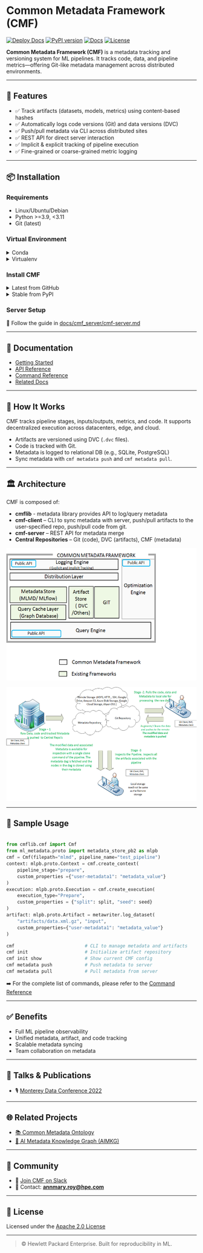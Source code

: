 # Common Metadata Framework (CMF)

[![Deploy Docs](https://github.com/HewlettPackard/cmf/actions/workflows/deploy_docs_to_gh_pages.yaml/badge.svg)](https://github.com/HewlettPackard/cmf/actions)
[![PyPI version](https://badge.fury.io/py/cmflib.svg)](https://pypi.org/project/cmflib/)
[![Docs](https://img.shields.io/badge/docs-online-blue.svg)](https://hewlettpackard.github.io/cmf/)
[![License](https://img.shields.io/github/license/HewlettPackard/cmf)](./LICENSE)

**Common Metadata Framework (CMF)** is a metadata tracking and versioning system for ML pipelines. It tracks code, data, and pipeline metrics—offering Git-like metadata management across distributed environments.

---

## 🚀 Features

- ✅ Track artifacts (datasets, models, metrics) using content-based hashes  
- ✅ Automatically logs code versions (Git) and data versions (DVC)  
- ✅ Push/pull metadata via CLI across distributed sites  
- ✅ REST API for direct server interaction  
- ✅ Implicit & explicit tracking of pipeline execution  
- ✅ Fine-grained or coarse-grained metric logging  

---

## 📦 Installation

### Requirements

- Linux/Ubuntu/Debian
- Python >=3.9, <3.11
- Git (latest)

### Virtual Environment

<details><summary>Conda</summary>

```bash
conda create -n cmf python=3.10
conda activate cmf
```
</details>

<details><summary>Virtualenv</summary>

```bash
virtualenv --python=3.10 .cmf
source .cmf/bin/activate
```
</details>

### Install CMF

<details><summary>Latest from GitHub</summary>

```bash
pip install git+https://github.com/HewlettPackard/cmf
```
</details>

<details><summary>Stable from PyPI</summary>

```bash
pip install cmflib
```
</details>

### Server Setup

📖 Follow the guide in <a href="docs/cmf_server/cmf-server.md" target="_blank">docs/cmf_server/cmf-server.md</a>

---

## 📘 Documentation

- [Getting Started](https://hewlettpackard.github.io/cmf/)
- [API Reference](https://hewlettpackard.github.io/cmf/api/public/cmf)
- [Command Reference](https://hewlettpackard.github.io/cmf/cmf_client/cmf_client)
- [Related Docs](https://deepwiki.com/HewlettPackard/cmf)

---

## 🧠 How It Works

CMF tracks pipeline stages, inputs/outputs, metrics, and code. It supports decentralized execution across datacenters, edge, and cloud.

- Artifacts are versioned using DVC (`.dvc` files).
- Code is tracked with Git.
- Metadata is logged to relational DB (e.g., SQLite, PostgreSQL)
- Sync metadata with `cmf metadata push` and `cmf metadata pull`.

---

## 🏛 Architecture

CMF is composed of:

- **cmflib** - metadata library provides API to log/query metadata
- **cmf-client** – CLI to sync metadata with server, push/pull artifacts to the user-specified repo, push/pull code from git.
- **cmf-server** – REST API for metadata merge
- **Central Repositories** – Git (code), DVC (artifacts), CMF (metadata)

<p align="center">
  <img src="docs/assets/framework.png" height="350" />
</p>

<p align="center">
  <img src="docs/assets/distributed_architecture.png" height="300" />
</p>

---

## 🔧 Sample Usage

```python

from cmflib.cmf import Cmf
from ml_metadata.proto import metadata_store_pb2 as mlpb
cmf = Cmf(filepath="mlmd", pipeline_name="test_pipeline")
context: mlpb.proto.Context = cmf.create_context(
    pipeline_stage="prepare",
    custom_properties ={"user-metadata1": "metadata_value"}
)
execution: mlpb.proto.Execution = cmf.create_execution(
    execution_type="Prepare",
    custom_properties = {"split": split, "seed": seed}
)
artifact: mlpb.proto.Artifact = metawriter.log_dataset(
	"artifacts/data.xml.gz", "input",
	custom_properties={"user-metadata1": "metadata_value"}
)
```

```bash
cmf                          # CLI to manage metadata and artifacts
cmf init                     # Initialize artifact repository
cmf init show                # Show current CMF config
cmf metadata push            # Push metadata to server
cmf metadata pull            # Pull metadata from server
```
	
➡️ For the complete list of commands, please refer to the <a href="https://hewlettpackard.github.io/cmf/cmf_client/cmf_client">Command Reference</a>


---

## ✅ Benefits

- Full ML pipeline observability
- Unified metadata, artifact, and code tracking
- Scalable metadata syncing
- Team collaboration on metadata

---

## 🎤 Talks & Publications

- 🎙 [Monterey Data Conference 2022](https://drive.google.com/file/d/1Oqs0AN0RsAjt_y9ZjzYOmBxI8H0yqSpB/view)

---

## 🌐 Related Projects

- [📚 Common Metadata Ontology](https://hewlettpackard.github.io/cmf/common-metadata-ontology/readme/)
- [🧠 AI Metadata Knowledge Graph (AIMKG)](https://github.com/HewlettPackard/ai-metadata-knowledge-graph)
---

## 🤝 Community

- 💬 [Join CMF on Slack](https://commonmetadata.slack.com/)
- 📧 Contact: **annmary.roy@hpe.com**

---

## 📄 License

Licensed under the [Apache 2.0 License](./LICENSE)

---

> © Hewlett Packard Enterprise. Built for reproducibility in ML.
